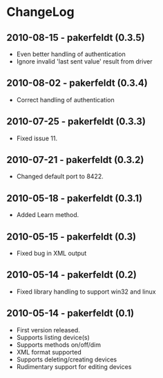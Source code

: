 # ChangeLog

## 2010-08-15 - pakerfeldt (0.3.5)
 * Even better handling of authentication
 * Ignore invalid 'last sent value' result from driver

## 2010-08-02 - pakerfeldt (0.3.4)
 * Correct handling of authentication
 
## 2010-07-25 - pakerfeldt (0.3.3)
 * Fixed issue 11.

## 2010-07-21 - pakerfeldt (0.3.2)
 * Changed default port to 8422.

## 2010-05-18 - pakerfeldt (0.3.1)
 * Added Learn method.

## 2010-05-15 - pakerfeldt (0.3)
 * Fixed bug in XML output

## 2010-05-14 - pakerfeldt (0.2)
 * Fixed library handling to support win32 and linux

## 2010-05-14 - pakerfeldt (0.1)
 * First version released.
 * Supports listing device(s)
 * Supports methods on/off/dim
 * XML format supported
 * Supports deleting/creating devices
 * Rudimentary support for editing devices
